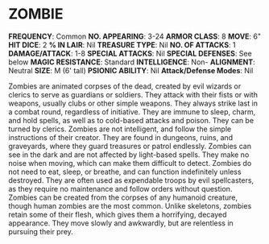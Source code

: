 # ZOMBIE

**FREQUENCY**: Common
**NO. APPEARING**: 3-24
**ARMOR CLASS**: 8
**MOVE**: 6"
**HIT DICE**: 2
**% IN LAIR**: Nil
**TREASURE TYPE**: Nil
**NO. OF ATTACKS**: 1
**DAMAGE/ATTACK**: 1-8
**SPECIAL ATTACKS**: Nil
**SPECIAL DEFENSES**: See below
**MAGIC RESISTANCE**: Standard
**INTELLIGENCE**: Non-
**ALIGNMENT**: Neutral
**SIZE**: M (6' tall)
**PSIONIC ABILITY**: Nil
**Attack/Defense Modes**: Nil

Zombies are animated corpses of the dead, created by evil wizards or clerics to serve as guardians or soldiers. They attack with their fists or with weapons, usually clubs or other simple weapons. They always strike last in a combat round, regardless of initiative. They are immune to sleep, charm, and hold spells, as well as to cold-based attacks and poison. They can be turned by clerics. Zombies are not intelligent, and follow the simple instructions of their creator. They are found in dungeons, ruins, and graveyards, where they guard treasures or patrol endlessly. Zombies can see in the dark and are not affected by light-based spells. They make no noise when moving, which can make them difficult to detect. Zombies do not need to eat, sleep, or breathe, and can function indefinitely unless destroyed. They are often used as expendable troops by evil spellcasters, as they require no maintenance and follow orders without question. Zombies can be created from the corpses of any humanoid creature, though human zombies are the most common. Unlike skeletons, zombies retain some of their flesh, which gives them a horrifying, decayed appearance. They move slowly and awkwardly, but are relentless in pursuing their prey.
